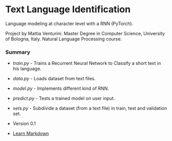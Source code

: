 # Text Language Identification #

Language modeling at character level with a RNN (PyTorch).

Project by Mattia Venturini.
Master Degree in Computer Science, University of Bologna, Italy.
Natural Language Processing course.

### Summary ###

* _train.py_ - Trains a Recurrent Neural Network to Classify a short text in his language.
* _data.py_ - Loads dataset from text files.
* _model.py_ - Implements different kind of RNN.
* _predict.py_ - Tests a trained model on user input.
* _sets.py_ - Subdivide a dataset (from a text file) in train, test and validation set.

* Version 0.1
* [Learn Markdown](https://bitbucket.org/tutorials/markdowndemo)
